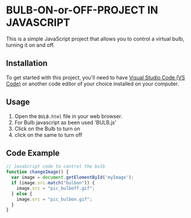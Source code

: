 # BULB-ON-or-OFF-PROJECT IN JAVASCRIPT

This is a simple JavaScript project that allows you to control a virtual bulb, turning it on and off.

## Installation

To get started with this project, you'll need to have [Visual Studio Code (VS Code)](https://code.visualstudio.com/) or another code editor of your choice installed on your computer.

## Usage

1. Open the `BULB.html` file in your web browser.
2. For Bulb javascript as been used 'BULB.js'
3. Click on the Bulb to turn on
4. click on the same to turn off

## Code Example

```javascript
// JavaScript code to control the bulb
function changeImage() {
  var image = document.getElementById('myImage');
  if (image.src.match("bulbon")) {
    image.src = "pic_bulboff.gif";
  } else {
    image.src = "pic_bulbon.gif";
  }
}
